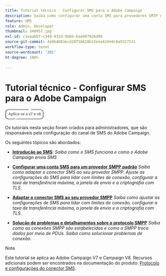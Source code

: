 ```yaml
---
title: Tutorial técnico - Configurar SMS para o Adobe Campaign
description: Saiba como configurar uma conta SMS para provedores SMTP e como analisar e solucionar problemas de configuração.
feature: SMS
role: Admin, Developer
thumbnail: 340957.jpg
exl-id: c1eaabbf-c349-431d-9bbb-6ae987926d99
source-git-commit: 4e964683ecd28f5b618b15eea424e9c0a9327531
workflow-type: tm+mt
source-wordcount: '201'
ht-degree: 100%

---
```


# Tutorial técnico - Configurar SMS para o Adobe Campaign

![Se aplica a: V7 e V8](../assets/V7-V8-stamp.png)

Os tutoriais nesta seção foram criados para administradores, que são responsáveis pela configuração do canal de SMS do Adobe Campaign.

Os seguintes tópicos são abordados:

* **[Introdução ao SMS](/help/tutorial-sms/introduction-to-sms.md)**:
  *Saiba como o SMS funciona e como o Adobe Campaign envia SMS*

* **[Configurar uma conta SMS para um provedor SMPP padrão](/help/tutorial-sms/set-up-account-for-standard-smpp-provider.md)**
  *Saiba como adaptar o conector SMS ao seu provedor SMPP. Ajuste as configurações do SMS para lidar com limites de conexão, configurar a taxa de transferência máxima, a janela de envio e a criptografia com TLS.*

* **[Adaptar o conector SMS ao seu provedor SMPP](/help/tutorial-sms/adapt-sms-connector-to-smpp-provider.md)**
  *Saiba como ajustar as configurações de SMS para lidar com limites de conexão, configurar a taxa de transferência máxima, a janela de envio e a criptografia com TLS.*

* **[Solução de problemas e detalhamentos sobre o protocolo SMPP](/help/tutorial-sms/smpp-deep-dive-and-troubleshooting.md)**
  *Saiba como as conexões SMPP são estabelecidas e como o SMPP troca dados por meio de PDUs. Saiba como solucionar problemas de conexão.*

>[!NOTE]
>
>Este tutorial se aplica ao Adobe Campaign V7 e Campaign V8. Recursos adicionais podem ser encontrados na documentação do produto: [Protocolo e configurações do conector SMS](https://experienceleague.adobe.com/docs/campaign-classic/using/sending-messages/sending-messages-on-mobiles/sms-protocol.html?lang=pt-BR#sending-messages).
